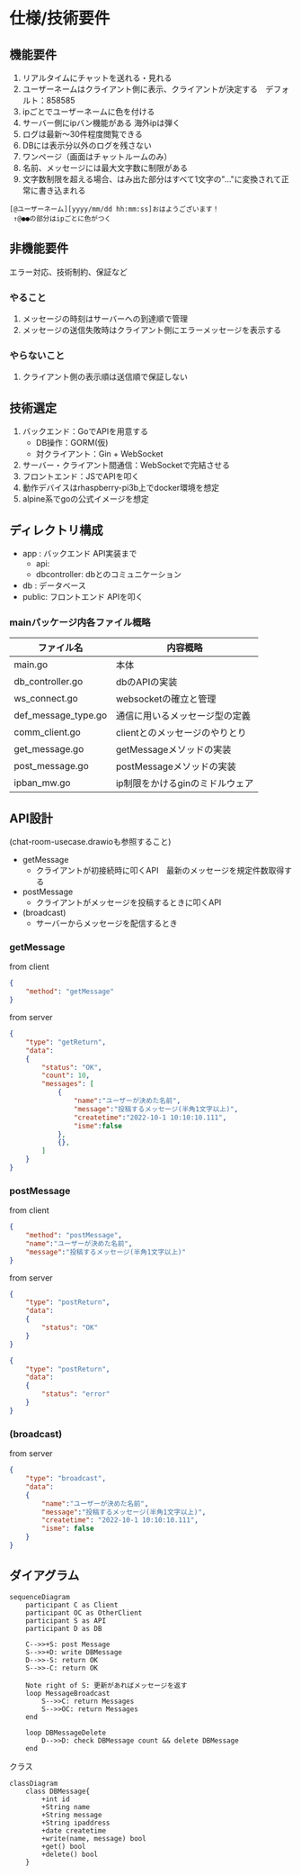 # 仕様/技術要件

## 機能要件

1) リアルタイムにチャットを送れる・見れる
2) ユーザーネームはクライアント側に表示、クライアントが決定する　デフォルト：858585
3) ipごとでユーザーネームに色を付ける
4) サーバー側にipバン機能がある 海外ipは弾く
5) ログは最新～30件程度閲覧できる
6) DBには表示分以外のログを残さない
7) ワンページ（画面はチャットルームのみ）
8) 名前、メッセージには最大文字数に制限がある
9) 文字数制限を超える場合、はみ出た部分はすべて1文字の"…"に変換されて正常に書き込まれる

```
[@ユーザーネーム][yyyy/mm/dd hh:mm:ss]おはようございます！
 ↑@●●の部分はipごとに色がつく
```

## 非機能要件

エラー対応、技術制約、保証など

### やること

1) メッセージの時刻はサーバーへの到達順で管理
2) メッセージの送信失敗時はクライアント側にエラーメッセージを表示する

### やらないこと

1) クライアント側の表示順は送信順で保証しない

## 技術選定

1) バックエンド：GoでAPIを用意する
    - DB操作：GORM(仮)
    - 対クライアント：Gin + WebSocket
2) サーバー・クライアント間通信：WebSocketで完結させる
3) フロントエンド：JSでAPIを叩く
4) 動作デバイスはrhaspberry-pi3b上でdocker環境を想定
5) alpine系でgoの公式イメージを想定

## ディレクトリ構成

- app   : バックエンド  API実装まで
    - api: 
    - dbcontroller: dbとのコミュニケーション
- db    : データベース
- public: フロントエンド APIを叩く

### mainパッケージ内各ファイル概略
|ファイル名         |内容概略                       |
|-------------------|-------------------------------|
|main.go            |本体                           |
|db_controller.go   |dbのAPIの実装                  |
|ws_connect.go      |websocketの確立と管理          |
|def_message_type.go|通信に用いるメッセージ型の定義 |
|comm_client.go     |clientとのメッセージのやりとり |
|get_message.go     |getMessageメソッドの実装       |
|post_message.go    |postMessageメソッドの実装      |
|ipban_mw.go        |ip制限をかけるginのミドルウェア|

## API設計

(chat-room-usecase.drawioも参照すること)
- getMessage
    - クライアントが初接続時に叩くAPI　最新のメッセージを規定件数取得する
- postMessage
    - クライアントがメッセージを投稿するときに叩くAPI
- (broadcast)
    - サーバーからメッセージを配信するとき

### getMessage

from client
```json
{
    "method": "getMessage"
}
```

from server
```json
{
    "type": "getReturn",
    "data":
    {
        "status": "OK",
        "count": 10,
        "messages": [
            {
                "name":"ユーザーが決めた名前",
                "message":"投稿するメッセージ(半角1文字以上)",
                "createtime":"2022-10-1 10:10:10.111",
                "isme":false
            },
            {},
        ]
    }
}
```

### postMessage

from client

```json
{
    "method": "postMessage",
    "name":"ユーザーが決めた名前",
    "message":"投稿するメッセージ(半角1文字以上)"
}
```

from server

```json
{
    "type": "postReturn",
    "data":
    {
        "status": "OK"
    }
}
```

```json
{
    "type": "postReturn",
    "data":
    {
        "status": "error"
    }
}
```

### (broadcast)

from server

```json
{
    "type": "broadcast",
    "data":
    {
        "name":"ユーザーが決めた名前",
        "message":"投稿するメッセージ(半角1文字以上)",
        "createtime": "2022-10-1 10:10:10.111",
        "isme": false
    }
}
```

## ダイアグラム

```mermaid
sequenceDiagram
    participant C as Client
    participant OC as OtherClient
    participant S as API
    participant D as DB

    C-->>+S: post Message
    S-->>+D: write DBMessage
    D-->>-S: return OK
    S-->>-C: return OK

    Note right of S: 更新があればメッセージを返す
    loop MessageBroadcast
        S-->>C: return Messages
        S-->>OC: return Messages
    end

    loop DBMessageDelete
        D-->>D: check DBMessage count && delete DBMessage
    end
```

クラス
```mermaid
classDiagram
    class DBMessage{
        +int id
        +String name
        +String message
        +String ipaddress
        +date createtime
        +write(name, message) bool
        +get() bool 
        +delete() bool
    }
```

